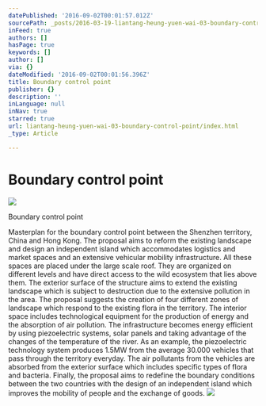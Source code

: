 ```yaml
---
datePublished: '2016-09-02T00:01:57.012Z'
sourcePath: _posts/2016-03-19-liantang-heung-yuen-wai-03-boundary-control-point.md
inFeed: true
authors: []
hasPage: true
keywords: []
author: []
via: {}
dateModified: '2016-09-02T00:01:56.396Z'
title: Boundary control point
publisher: {}
description: ''
inLanguage: null
inNav: true
starred: true
url: liantang-heung-yuen-wai-03-boundary-control-point/index.html
_type: Article

---
```

# Boundary control point
![](https://s3-us-west-2.amazonaws.com/the-grid-img/p/e2de9786a04e8a23425cb01c07e6dc0c3191317d.jpg)

Boundary control point

Masterplan for the boundary control point between the Shenzhen territory, China and Hong Kong. The proposal aims to reform the existing landscape and design an independent island which accommodates logistics and market spaces and an extensive vehicular mobility infrastructure. All these spaces are placed under the large scale roof. They are organized on different levels and have direct access to the wild ecosystem that lies above them. The exterior surface of the structure aims to extend the existing landscape which is subject to destruction due to the extensive pollution in the area. The proposal suggests the creation of four different zones of landscape which respond to the existing flora in the territory. The interior space includes technological equipment for the production of energy and the absorption of air pollution. The infrastructure becomes energy efficient by using piezoelectric systems, solar panels and taking advantage of the changes of the temperature of the river. As an example, the piezoelectric technology system produces 1.5MW from the average 30.000 vehicles that pass through the territory everyday. The air pollutants from the vehicles are absorbed from the exterior surface which includes specific types of flora and bacteria. Finally, the proposal aims to redefine the boundary conditions between the two countries with the design of an independent island which improves the mobility of people and the exchange of goods.
![](https://the-grid-user-content.s3-us-west-2.amazonaws.com/323a058d-db01-40d7-bc2c-c29f68dd84c3.jpg)